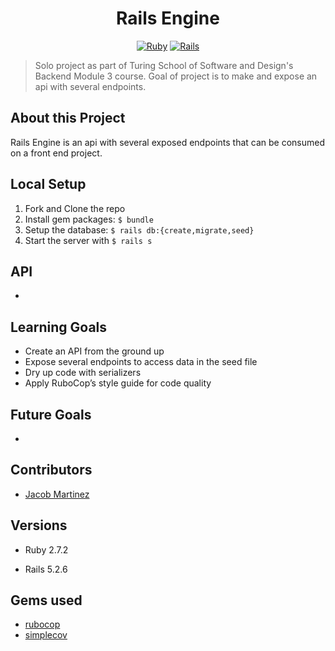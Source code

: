 <h1 align="center">Rails Engine</h1>

<div align="center">

  [![Ruby](https://img.shields.io/badge/Made%20With-Ruby-red?style=flat&logo=ruby&logoColor=red)](https://www.ruby-lang.org/en/)
  [![Rails](https://img.shields.io/badge/Made%20With-Rails-red?style=flat&logo=ruby&logoColor=red)](https://rubyonrails.org/)

</div>

> Solo project as part of Turing School of Software and Design's Backend Module 3 course. Goal of project is to make and expose an api with several endpoints.

## About this Project

Rails Engine is an api with several exposed endpoints that can be consumed on a front end project.

## Local Setup

1. Fork and Clone the repo
2. Install gem packages: `$ bundle`
3. Setup the database: `$ rails db:{create,migrate,seed}`
4. Start the server with `$ rails s`

## API
-

## Learning Goals
- Create an API from the ground up
- Expose several endpoints to access data in the seed file
- Dry up code with serializers
- Apply RuboCop’s style guide for code quality

## Future Goals
- 

## Contributors
- [Jacob Martinez](https://github.com/Jacobmar13)

## Versions

- Ruby 2.7.2

- Rails 5.2.6

## Gems used

- [rubocop](https://docs.rubocop.org/rubocop/1.20/index.html)
- [simplecov](https://github.com/simplecov-ruby/simplecov)

